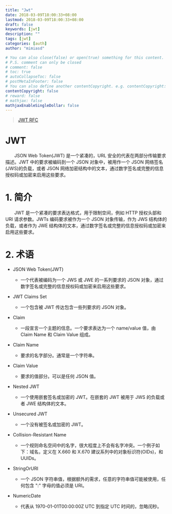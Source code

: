 ```yaml
---
title: "Jwt"
date: 2018-03-09T18:00:33+08:00
lastmod: 2018-03-09T18:00:33+08:00
draft: false
keywords: [jwt]
description: ""
tags: [jwt]
categories: [auth]
author: "mimiasd"

# You can also close(false) or open(true) something for this content.
# P.S. comment can only be closed
# comment: false
# toc: true
# autoCollapseToc: false
# postMetaInFooter: false
# You can also define another contentCopyright. e.g. contentCopyright: "This is another copyright."
contentCopyright: false
# reward: false
# mathjax: false
mathjaxEnableSingleDollar: false
---
```


> [JWT RFC](https://tools.ietf.org/html/rfc7519)

# JWT

　　JSON Web Token(JWT) 是一个紧凑的，URL 安全的代表在两部分传输要求描述。JWT 中的要求被编码到一个 JSON 对象中，被用作一个 JSON 网络签名(JWS)的负载，或者 JSON 网络加密结构中的文本，通过数字签名或完整的信息授权码或加密来启用这些要求。

# 1. 简介

　　JWT 是一个紧凑的要求表达格式，用于限制空间，例如 HTTP 授权头部和 URI 请求参数。JWTs 编码要求被作为一个 JSON 对象传输，作为 JWS 结构体的负载，或者作为 JWE 结构体的文本，通过数字签名或完整的信息授权码或加密来启用这些要求。

# 2. 术语

- JSON Web Token(JWT)
  - 一个代表被编码为一个 JWS 或 JWE 的一系列要求的 JSON 对象，通过数字签名或完整的信息授权码或加密来启用这些要求。

- JWT Claims Set
  - 一个包含被 JWT 传达包含一些列要求的 JSON 对象。

- Claim
  - 一段宣言一个主题的信息。一个要求表达为一个 name/value 值，由 Claim Name 和 Claim Value 组成。

- Claim Name
  - 要求的名字部分。通常是一个字符串。

- Claim Value
  - 要求的值部分。可以是任何 JSON 值。

- Nested JWT
  - 一个使用嵌套签名或加密的 JWT。在嵌套的 JWT 被用于 JWS 的负载或者 JWE 结构体的文本。

- Unsecured JWT
  - 一个没有被签名或加密的 JWT。

- Collision-Resistant Name
  - 一个规则命名空间中的名字，很大程度上不会有名字冲突。一个例子如下：域名，定义在 X.660 和 X.670 建议系列中的对象标识符(OIDs)，和 UUIDs。

- StringOrURI
  - 一个 JSON 字符串值，根据额外的需求，任意的字符串值可能被使用，任何包含 ":" 字母的值必须是 URI。

- NumericDate
  - 代表从  1970-01-01T00:00:00Z UTC 到指定 UTC 时间的，忽略闰秒。

